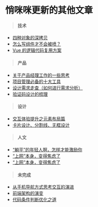 # 悄咪咪更新的其他文章

> #### 技术

- [四种对象的深拷贝](/pages/others/deep-clone.md)
- [怎么写组件才不会被喷？](/articles/minds/how-to-write-good-component.md)
- [Vue 的逻辑代码复用方案](/articles/study/vue-logic-code-reuse.md)

> #### 产品

- [关于产品经理工作的一些思考](/articles/trash/how-to-be-pm.md)
- [项目管理必备的十大工具](/articles/trash/ten-tools-of-pm.md)
- [设计需求走查（如何进行需求分析）](/articles/trash/how-to-analysis-demand-value.md)
- [验证码设计的梳理](/articles/trash/verification-code.md)

> #### 设计

- [交互体验提升之元素布局篇](/articles/trash/ux-details-at-ui.md)
- [卡片设计、分割线、无框设计](/articles/trash/gap-design.md)

> #### 人文

- [“躺平”的年轻人啊，怎样才能激励你](/articles/trash/how-to-encourage-youth.md)
- [“上网”本身，变得焦虑了](/articles/trash/why-so-anxiety.md)
- [“上网”本身，变得焦虑了](/articles/trash/choose-insurance.md)

> #### 未完成

- [从手机导航方式思考交互的演进](/articles/trash/think-about-navigation-event.md)
- [前端架构的演变](/articles/topic/evolution-of-front-end-architecture.md)
- [代码条件判断优化之道](/articles/topic/optimization-of-if.md)
